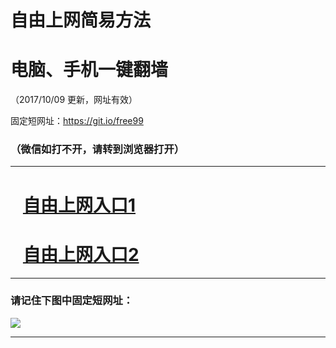 ﻿# 自由上网简易方法

# 电脑、手机一键翻墙

（2017/10/09 更新，网址有效）

固定短网址：https://git.io/free99

### （微信如打不开，请转到浏览器打开）


***





# &nbsp;&nbsp; <a href="http://ft697922490.fwq-tz-1001.info/fwqtz01.html?t=100900111426 " target="_blank">自由上网入口1</a>
# &nbsp;&nbsp; <a href="http://ft2007417686.fwq-tz-1002.info/fwqtz02.html?t=100900110729 " target="_blank">自由上网入口2</a>
***

### 请记住下图中固定短网址：

<img src="https://s3-us-west-2.amazonaws.com/fwq-1001/yjfq-20170905okok.png" /> 


***

